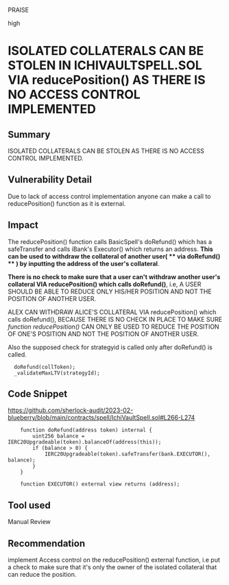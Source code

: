 PRAISE

high

# ISOLATED COLLATERALS CAN BE STOLEN  IN ICHIVAULTSPELL.SOL VIA reducePosition() AS THERE IS NO ACCESS CONTROL IMPLEMENTED

## Summary
ISOLATED COLLATERALS CAN BE STOLEN AS THERE IS NO ACCESS CONTROL IMPLEMENTED.

## Vulnerability Detail
Due to lack of  access control implementation anyone can make a call to reducePosition() function as it is external.


## Impact
The reducePosition() function calls BasicSpell's doRefund() which has a safeTransfer and calls  iBank's Executor() which returns an address.
**This can be used to withdraw the collateral of another user( ** via doRefund() ** ) by inputting the address of the user's collateral**. 

**There is no check to make sure that a user can't withdraw another user's collateral VIA reducePosition() which calls doRefund()**, i.e, A USER SHOULD BE ABLE TO REDUCE ONLY HIS/HER POSITION AND NOT THE POSITION OF ANOTHER USER.

ALEX CAN WITHDRAW ALICE'S COLLATERAL VIA reducePosition() which calls doRefund(), BECAUSE THERE IS NO CHECK IN PLACE TO MAKE SURE _function reducePosition()_ CAN ONLY BE USED TO REDUCE THE POSITION OF ONE'S POSITION AND NOT THE POSITION OF ANOTHER USER.

Also the supposed check for strategyid is called only after doRefund() is called.
```solidity
  doRefund(collToken);
  _validateMaxLTV(strategyId);
```
## Code Snippet
 https://github.com/sherlock-audit/2023-02-blueberry/blob/main/contracts/spell/IchiVaultSpell.sol#L266-L274
```solidity
    function doRefund(address token) internal {
        uint256 balance = IERC20Upgradeable(token).balanceOf(address(this));
        if (balance > 0) {
            IERC20Upgradeable(token).safeTransfer(bank.EXECUTOR(), balance);
        }
    }
```
```solidity
    function EXECUTOR() external view returns (address);
```
## Tool used

Manual Review

## Recommendation 
implement Access control on the reducePosition() external function, i.e put a check to make sure that it's only the owner of the isolated collateral that can reduce the position.
